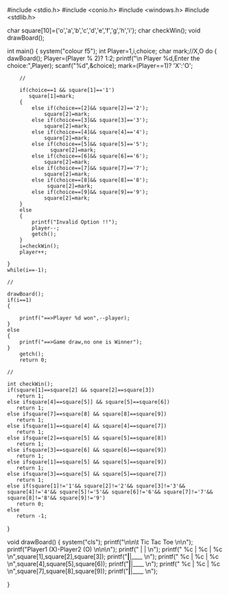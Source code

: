 #include <stdio.h>
#include <conio.h>
#include <windows.h>
#include <stdlib.h>

char square[10]={'o','a','b','c','d','e','f','g','h','i'};
char checkWin();
void drawBoard();

int main()
{
	system("colour f5");
	int Player=1,i,choice;
	char mark;//X,O
	do
	{
		dawBoard();
		Player=(Player % 2)? 1:2;
		printf("\n Player %d,Enter the choice:",Player);
		scanf("%d",&choice);
		mark=(Player==1)? 'X':'O';
		
		//
		
		if(choice==1 && square[1]=='1')
		   square[1]=mark;
		{
			else if(choice==[2]&& square[2]=='2');
		   		square[2]=mark;
			else if(choice==[3]&& square[3]=='3');
		   		square[2]=mark;
			else if(choice==[4]&& square[4]=='4');
		   		square[2]=mark;
			else if(choice==[5]&& square[5]=='5');
			 	  square[2]=mark;
			else if(choice==[6]&& square[6]=='6');
		   		square[2]=mark;
			else if(choice==[7]&& square[7]=='7');
		   		square[2]=mark;
			else if(choice==[8]&& square[8]=='8');
		  		 square[2]=mark;
	    	else if(choice==[9]&& square[9]=='9');
		   		square[2]=mark;
		}
		else
		{
			printf("Invalid Option !!");
			player--;
			getch();
		}
		i=checkWin();
		player++;
		
	}
	while(i==-1);
	
	//
	
	drawBoard();
	if(i==1)
	{
		
		printf("==>Player %d won",--player);
	}
	else
	{
		printf("==>Game draw,no one is Winner");
	}
	    getch();
	    return 0;
	    
	//
	
	int checkWin();
	if(square[1]==square[2] && square[2]==square[3])
	   return 1;
  	else ifsquare[4]==square[5]] && square[5]==square[6])
	   return 1;
	else ifsquare[7]==square[8] && square[8]==square[9])
	   return 1;  
	else ifsquare[1]==square[4] && square[4]==square[7])
	   return 1;  
	else ifsquare[2]==square[5] && square[5]==square[8])
	   return 1; 
	else ifsquare[3]==square[6] && square[6]==square[9])
	   return 1; 
	else ifsquare[1]==square[5] && square[5]==square[9])
	   return 1; 
	else ifsquare[3]==square[5] && square[5]==square[7])
	   return 1; 
	else if(square[1]!='1'&& square[2]!='2'&& square[3]!='3'&& square[4]!='4'&& square[5]!='5'&& square[6]!='6'&& square[7]!='7'&& square[8]!='8'&& square[9]!='9')
	   return 0;
	else
	   return -1;
	   
}

void drawBoard()
{
	system("cls");
	printf("\n\n\t Tic Tac Toe \n\n");
	printf("Player1 (X)-Player2 (O) \n\n\n");
	printf("	| 	 |	   \n");
	printf(" %c | %c | %c  \n",square[1],square[2],square[3]);
	printf("____|____|____ \n");
	printf(" %c | %c | %c  \n",square[4],square[5],square[6));
	printf("____|____|____ \n");
	printf(" %c | %c | %c  \n",square[7],square[8],square[9));
	printf("____|____|____ \n");
	
}
